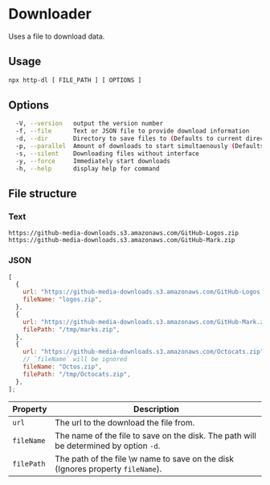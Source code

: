 # Downloader

Uses a file to download data.

## Usage

```bash
npx http-dl [ FILE_PATH ] [ OPTIONS ]
```

## Options

```bash
  -V, --version   output the version number
  -f, --file      Text or JSON file to provide download information
  -d, --dir       Directory to save files to (Defaults to current directory)
  -p, --parallel  Amount of downloads to start simultaenously (Defaults to 1)
  -s, --silent    Downloading files without interface
  -y, --force     Immediately start downloads
  -h, --help      display help for command
```

## File structure

### Text

```
https://github-media-downloads.s3.amazonaws.com/GitHub-Logos.zip
https://github-media-downloads.s3.amazonaws.com/GitHub-Mark.zip
```

### JSON

```javascript
[
  {
    url: "https://github-media-downloads.s3.amazonaws.com/GitHub-Logos.zip",
    fileName: "logos.zip",
  },
  {
    url: "https://github-media-downloads.s3.amazonaws.com/GitHub-Mark.zip",
    filePath: "/tmp/marks.zip",
  },
  {
    url: "https://github-media-downloads.s3.amazonaws.com/Octocats.zip",
    // `fileName` will be ignored
    fileName: "Octos.zip",
    filePath: "/tmp/Octocats.zip",
  },
];
```

| Property   | Description                                                                           |
| ---------- | ------------------------------------------------------------------------------------- |
| `url`      | The url to the download the file from.                                                |
| `fileName` | The name of the file to save on the disk. The path will be determined by option `-d`. |
| `filePath` | The path of the file \w name to save on the disk (Ignores property `fileName`).       |
